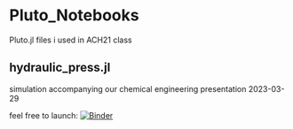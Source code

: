 # Pluto_Notebooks
Pluto.jl files i used in ACH21 class

## hydraulic_press.jl
simulation accompanying our chemical engineering presentation 2023-03-29

feel free to launch:
[![Binder](https://mybinder.org/badge_logo.svg)](https://binder.plutojl.org/v0.19.12/open?url=https%253A%252F%252Fraw.githubusercontent.com%252FAcetylsalicylsaeure%252FPluto_Notebooks%252Fmain%252Fhydraulic_press.jl)
